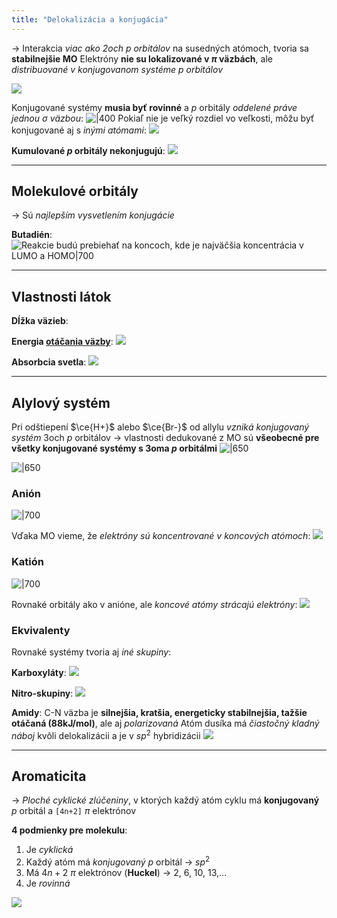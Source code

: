 ```yaml
---
title: "Delokalizácia a konjugácia"
---
```


-> Interakcia *viac ako 2och $p$ orbitálov* na susedných atómoch, tvoria sa **stabilnejšie MO**
Elektróny **nie su lokalizované v $\pi$ väzbách**, ale *distribuované v konjugovanom systéme $p$ orbitálov*

![](attachments/benzen_elektrodifrakcna-spektroskopia.png)

Konjugované systémy **musia byť rovinné** a $p$ orbitály *oddelené práve jednou $\sigma$ väzbou*:
![|400](attachments/konjugacia_hexatrien.jpeg)
Pokiaľ nie je veľký rozdiel vo veľkosti, môžu byť konjugované aj s *inými atómami*:
![](attachments/propenal_konjugacia.png)

**Kumulované $p$ orbitály nekonjugujú**:
![](attachments/kumulovane_p_orbitaly.png)

---

## Molekulové orbitály
-> Sú *najlepším vysvetlením konjugácie*

**Butadién**:
![Reakcie budú prebiehať na koncoch, kde je najväčšia koncentrácia v LUMO a HOMO|700](attachments/butadien_MO.png)

---

## Vlastnosti látok
**Dĺžka väzieb**:

**Energia [otáčania väzby](che/och/konformácia-a-konfigurácia.md#Rotačné%20bariéry)**:
![](attachments/energia_otáčania_pi.png)

**Absorbcia svetla**:
![](attachments/absorbcia_svetla_MO.png)

--- 

## Alylový systém
Pri odštiepení $\ce{H+}$ alebo $\ce{Br-}$ od allylu *vzniká konjugovaný systém* 3och $p$ orbitálov
-> vlastnosti dedukované z MO sú **všeobecné pre všetky konjugované systémy s 3oma $p$ orbitálmi**
![|650](attachments/alylový_anión.png)

![|650](attachments/alylový-katión.png)

### Anión
![|700](attachments/alylový_anión_MO.png)

Vďaka MO vieme, že *elektróny sú koncentrované v koncových atómoch*:
![](attachments/alylový_anión_struktura.png)

### Katión
![|700](attachments/alylový-katión-MO.png)

Rovnaké orbitály ako v anióne, ale *koncové atómy strácajú elektróny*:
![](attachments/alylový-katión-struktura.png)

### Ekvivalenty
Rovnaké systémy tvoria aj *iné skupiny*:

**Karboxyláty**:
![](attachments/karboxylát-delokalizácia.png)

**Nitro-skupiny**:
![](attachments/nitro-skupina_konjugacia.png)

**Amidy**:
C-N väzba je **silnejšia, kratšia, energeticky stabilnejšia, tažšie otáčaná (88kJ/mol)**, ale aj *polarizovaná*
Atóm dusíka má *čiastočný kladný náboj* kvôli delokalizácii a je v $sp^2$ hybridizácii
![](attachments/amidy_delokalizacia.png)

---

## Aromaticita
-> *Ploché cyklické zlúčeniny*, v ktorých každý atóm cyklu má **konjugovaný** $p$ orbitál a `[4n+2]` $\pi$ elektrónov

**4 podmienky pre molekulu**:
1. Je *cyklická*
2. Každý atóm má *konjugovaný* $p$ orbitál -> $sp^2$
3. Má $4n+2 \ \pi$ elektrónov (**Huckel**) -> 2, 6, 10, 13,...
4. Je *rovinná*

![](attachments/aromatické-cykly.png)